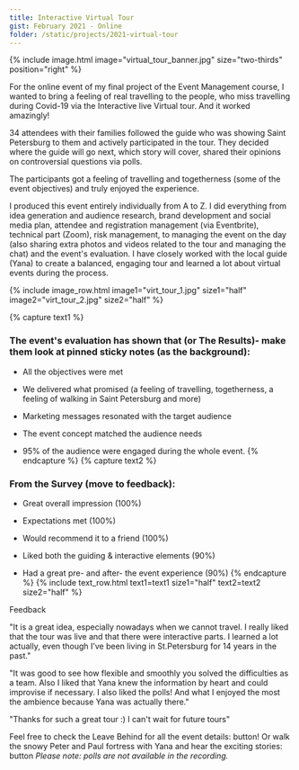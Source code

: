 ```yaml
---
title: Interactive Virtual Tour
gist: February 2021 - Online
folder: /static/projects/2021-virtual-tour
---
```


{% 
include image.html 
    image="virtual_tour_banner.jpg" 
    size="two-thirds" 
    position="right" 
%}

For the online event of my final project of the Event Management course, I wanted to bring a feeling of real travelling to the people, who miss travelling during Covid-19 via the Interactive live Virtual tour.
And it worked amazingly!

34 attendees with their families followed the guide who was showing Saint Petersburg to them and actively participated in the tour. They decided where the guide will go next, which story will cover, shared their opinions on controversial questions via polls.

The participants got a feeling of travelling and togetherness (some of the event objectives) and truly enjoyed the experience.


I produced this event entirely individually from A to Z. I did everything from idea generation and audience research, brand development and social media plan, attendee and registration management (via Eventbrite), technical part (Zoom), 
risk management, to managing the event on the day (also sharing extra photos and videos related to the tour and managing the chat) and the event's evaluation. I have closely worked with the local guide (Yana) to create a balanced, engaging tour and learned a lot about virtual events during the process.

{% include image_row.html 
    image1="virt_tour_1.jpg" size1="half"
    image2="virt_tour_2.jpg" size2="half"
%}

{% capture text1 %}
### The event's evaluation has shown that (or The Results)- make them look at pinned sticky notes (as the background):

- All the objectives were met

- We delivered what promised 
(a feeling of travelling, togetherness, a feeling of walking in Saint Petersburg and more)

- Marketing messages resonated with the target audience

- The event concept matched the audience needs

- 95% of the audience were engaged during the whole event.
{% endcapture %}
{% capture text2 %}
### From the Survey (move to feedback):

- Great overall impression (100%)

- Expectations met (100%)

- Would recommend it to a friend (100%)

- Liked both the guiding & interactive elements (90%)

- Had a great pre- and after- the event experience (90%)
{% endcapture %}
{% include text_row.html 
    text1=text1 size1="half"
    text2=text2 size2="half"
%}

Feedback


"It is a great idea, especially nowadays when we cannot travel. I really liked that the tour was live and that there were interactive parts. I learned a lot actually, even though I’ve been living in St.Petersburg for 14 years in the past."


"It was good to see how flexible and smoothly you solved the difficulties as a team. Also I liked that Yana knew the information by heart and could improvise if necessary. I also liked the polls! And what I enjoyed the most the ambience because Yana was actually there."


"Thanks for such a great tour :) I can't wait for future tours"


Feel free to check the Leave Behind for all the event details: button!
Or walk the snowy Peter and Paul fortress with Yana and hear the exciting stories: button
_Please note: polls are not available in the recording._

